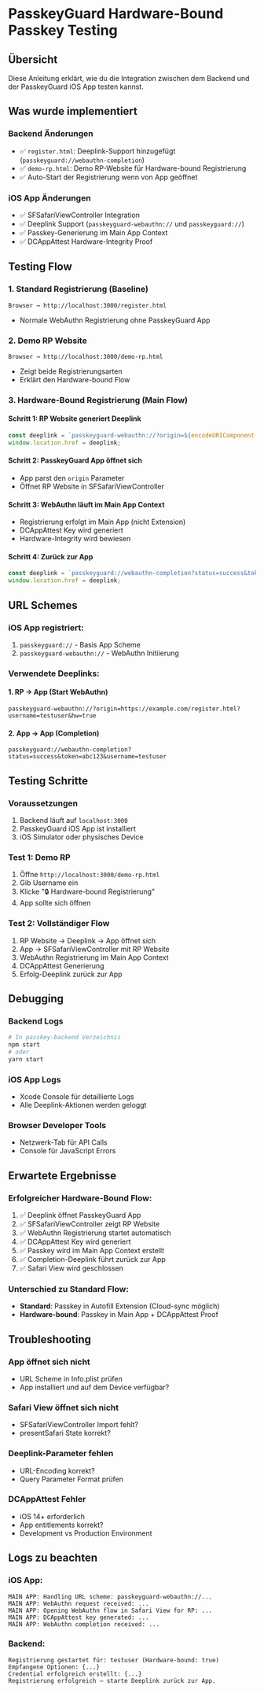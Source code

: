 # PasskeyGuard Hardware-Bound Passkey Testing

## Übersicht

Diese Anleitung erklärt, wie du die Integration zwischen dem Backend und der PasskeyGuard iOS App testen kannst.

## Was wurde implementiert

### Backend Änderungen
- ✅ `register.html`: Deeplink-Support hinzugefügt (`passkeyguard://webauthn-completion`)
- ✅ `demo-rp.html`: Demo RP-Website für Hardware-bound Registrierung
- ✅ Auto-Start der Registrierung wenn von App geöffnet

### iOS App Änderungen
- ✅ SFSafariViewController Integration
- ✅ Deeplink Support (`passkeyguard-webauthn://` und `passkeyguard://`)
- ✅ Passkey-Generierung im Main App Context
- ✅ DCAppAttest Hardware-Integrity Proof

## Testing Flow

### 1. Standard Registrierung (Baseline)
```
Browser → http://localhost:3000/register.html
```
- Normale WebAuthn Registrierung ohne PasskeyGuard App

### 2. Demo RP Website
```
Browser → http://localhost:3000/demo-rp.html
```
- Zeigt beide Registrierungsarten
- Erklärt den Hardware-bound Flow

### 3. Hardware-Bound Registrierung (Main Flow)

#### Schritt 1: RP Website generiert Deeplink
```javascript
const deeplink = `passkeyguard-webauthn://?origin=${encodeURIComponent(registerUrl)}`;
window.location.href = deeplink;
```

#### Schritt 2: PasskeyGuard App öffnet sich
- App parst den `origin` Parameter
- Öffnet RP Website in SFSafariViewController

#### Schritt 3: WebAuthn läuft im Main App Context
- Registrierung erfolgt im Main App (nicht Extension)
- DCAppAttest Key wird generiert
- Hardware-Integrity wird bewiesen

#### Schritt 4: Zurück zur App
```javascript
const deeplink = `passkeyguard://webauthn-completion?status=success&token=${token}&username=${username}`;
window.location.href = deeplink;
```

## URL Schemes

### iOS App registriert:
1. `passkeyguard://` - Basis App Scheme
2. `passkeyguard-webauthn://` - WebAuthn Initiierung

### Verwendete Deeplinks:

#### 1. RP → App (Start WebAuthn)
```
passkeyguard-webauthn://?origin=https://example.com/register.html?username=testuser&hw=true
```

#### 2. App → App (Completion)
```
passkeyguard://webauthn-completion?status=success&token=abc123&username=testuser
```

## Testing Schritte

### Voraussetzungen
1. Backend läuft auf `localhost:3000`
2. PasskeyGuard iOS App ist installiert
3. iOS Simulator oder physisches Device

### Test 1: Demo RP
1. Öffne `http://localhost:3000/demo-rp.html`
2. Gib Username ein
3. Klicke "🔒 Hardware-bound Registrierung"
4. App sollte sich öffnen

### Test 2: Vollständiger Flow
1. RP Website → Deeplink → App öffnet sich
2. App → SFSafariViewController mit RP Website
3. WebAuthn Registrierung im Main App Context
4. DCAppAttest Generierung
5. Erfolg-Deeplink zurück zur App

## Debugging

### Backend Logs
```bash
# In passkey-backend Verzeichnis
npm start
# oder
yarn start
```

### iOS App Logs
- Xcode Console für detaillierte Logs
- Alle Deeplink-Aktionen werden geloggt

### Browser Developer Tools
- Netzwerk-Tab für API Calls
- Console für JavaScript Errors

## Erwartete Ergebnisse

### Erfolgreicher Hardware-Bound Flow:
1. ✅ Deeplink öffnet PasskeyGuard App
2. ✅ SFSafariViewController zeigt RP Website
3. ✅ WebAuthn Registrierung startet automatisch
4. ✅ DCAppAttest Key wird generiert
5. ✅ Passkey wird im Main App Context erstellt
6. ✅ Completion-Deeplink führt zurück zur App
7. ✅ Safari View wird geschlossen

### Unterschied zu Standard Flow:
- **Standard**: Passkey in Autofill Extension (Cloud-sync möglich)
- **Hardware-bound**: Passkey in Main App + DCAppAttest Proof

## Troubleshooting

### App öffnet sich nicht
- URL Scheme in Info.plist prüfen
- App installiert und auf dem Device verfügbar?

### Safari View öffnet sich nicht
- SFSafariViewController Import fehlt?
- presentSafari State korrekt?

### Deeplink-Parameter fehlen
- URL-Encoding korrekt?
- Query Parameter Format prüfen

### DCAppAttest Fehler
- iOS 14+ erforderlich
- App entitlements korrekt?
- Development vs Production Environment

## Logs zu beachten

### iOS App:
```
MAIN APP: Handling URL scheme: passkeyguard-webauthn://...
MAIN APP: WebAuthn request received: ...
MAIN APP: Opening WebAuthn flow in Safari View for RP: ...
MAIN APP: DCAppAttest key generated: ...
MAIN APP: WebAuthn completion received: ...
```

### Backend:
```
Registrierung gestartet für: testuser (Hardware-bound: true)
Empfangene Optionen: {...}
Credential erfolgreich erstellt: {...}
Registrierung erfolgreich – starte Deeplink zurück zur App.
```